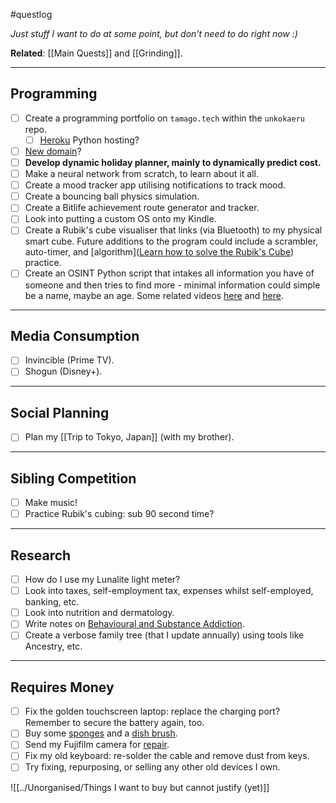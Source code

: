 #questlog 

*Just stuff I want to do at some point, but don't need to do right now :)*

**Related**: [[Main Quests]] and [[Grinding]].

---
## Programming

- [ ] Create a programming portfolio on `tamago.tech` within the `unkokaeru` repo.
	- [ ] [Heroku](https://www.heroku.com) Python hosting?
- [ ] [New domain](https://www.namecheap.com/domains/registration/results/?domain=williamfayers)?
- [ ] **Develop dynamic holiday planner, mainly to dynamically predict cost.**
- [ ] Make a neural network from scratch, to learn about it all.
- [ ] Create a mood tracker app utilising notifications to track mood.
- [ ] Create a bouncing ball physics simulation.
- [ ] Create a Bitlife achievement route generator and tracker.
- [ ] Look into putting a custom OS onto my Kindle.
- [ ] Create a Rubik's cube visualiser that links (via Bluetooth) to my physical smart cube. Future additions to the program could include a scrambler, auto-timer, and [algorithm]([Learn how to solve the Rubik's Cube](https://ruwix.com/the-rubiks-cube/how-to-solve-the-rubiks-cube-beginners-method/)) practice.
- [ ] Create an OSINT Python script that intakes all information you have of someone and then tries to find more - minimal information could simple be a name, maybe an age. Some related videos [here](https://www.youtube.com/watch?v=7PAk1wsy3VI) and [here](https://www.youtube.com/watch?v=HORzekIiZZ0).

---
## Media Consumption

- [ ] Invincible (Prime TV).
- [ ] Shogun (Disney+).

---
## Social Planning

- [ ] Plan my [[Trip to Tokyo, Japan]] (with my brother).

---
## Sibling Competition

- [ ] Make music!
- [ ] Practice Rubik's cubing: sub 90 second time?

---
## Research

- [ ] How do I use my Lunalite light meter?
- [ ] Look into taxes, self-employment tax, expenses whilst self-employed, banking, etc.
- [ ] Look into nutrition and dermatology.
- [ ] Write notes on [Behavioural and Substance Addiction](https://www.youtube.com/watch?v=uEEfeSuD_Po).
- [ ] Create a verbose family tree (that I update annually) using tools like Ancestry, etc.

---
## Requires Money

- [ ] Fix the golden touchscreen laptop: replace the charging port? Remember to secure the battery again, too.
- [ ] Buy some [sponges](https://myaccount.smolproducts.com/portal/shop/products/smol-plan-sponges) and a [dish brush](https://myaccount.smolproducts.com/portal/shop/products/smol-plan-dishbrush).
- [ ] Send my Fujifilm camera for [repair](https://repairs.fujifilm.eu/en/fujifilm-repair-centre/?zr=uk).
- [ ] Fix my old keyboard: re-solder the cable and remove dust from keys.
- [ ] Try fixing, repurposing, or selling any other old devices I own.

![[../Unorganised/Things I want to buy but cannot justify (yet)]]